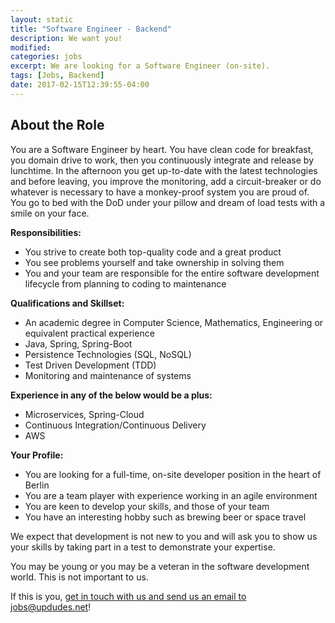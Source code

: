 ```yaml
---
layout: static
title: "Software Engineer - Backend"
description: We want you!
modified:
categories: jobs
excerpt: We are looking for a Software Engineer (on-site).
tags: [Jobs, Backend]
date: 2017-02-15T12:39:55-04:00
---
```

## About the Role
You are a Software Engineer by heart. You have clean code for breakfast, you domain drive to work, then you continuously integrate and release by lunchtime. In the afternoon you get up-to-date with the latest technologies and before leaving, you improve the monitoring, add a circuit-breaker or do whatever is necessary to have a monkey-proof system you are proud of. You go to bed with the DoD under your pillow and dream of load tests with a smile on your face.

**Responsibilities:**

* You strive to create both top-quality code and a great product
* You see problems yourself and take ownership in solving them
* You and your team are responsible for the entire software development lifecycle from planning to coding to maintenance

**Qualifications and Skillset:**

* An academic degree in Computer Science, Mathematics, Engineering or equivalent practical experience
* Java, Spring, Spring-Boot
* Persistence Technologies (SQL, NoSQL)
* Test Driven Development (TDD)
* Monitoring and maintenance of systems

**Experience in any of the below would be a plus:**

* Microservices, Spring-Cloud
* Continuous Integration/Continuous Delivery
* AWS

**Your Profile:**

* You are looking for a full-time, on-site developer position in the heart of Berlin
* You are a team player with experience working in an agile environment
* You are keen to develop your skills, and those of your team
* You have an interesting hobby such as brewing beer or space travel


We expect that development is not new to you and will ask you to show us your skills by taking part in a test to demonstrate your expertise.

You may be young or you may be a veteran in the software development world. This is not important to us.

If this is you, [get in touch with us and send us an email to jobs@updudes.net](mailto:jobs@updudes.net)!
